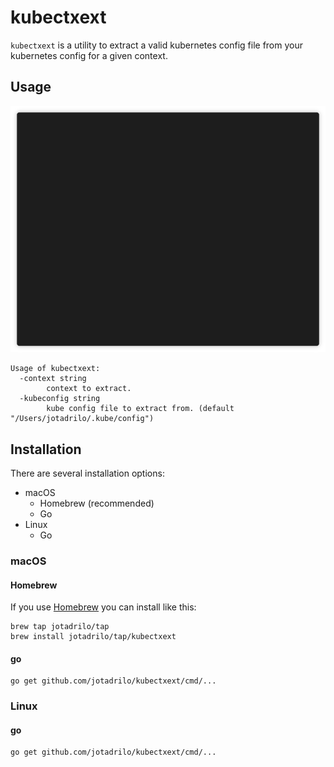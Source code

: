 # kubectxext

`kubectxext` is a utility to extract a valid kubernetes config file from your kubernetes config for a given context.

## Usage

![](img/kubectxext-demo.gif)

```
Usage of kubectxext:
  -context string
    	context to extract.
  -kubeconfig string
    	kube config file to extract from. (default "/Users/jotadrilo/.kube/config")
```

## Installation

There are several installation options:

- macOS
  - Homebrew (recommended)
  - Go
- Linux
  - Go

### macOS

#### Homebrew

If you use [Homebrew](https://brew.sh/) you can install like this:

    brew tap jotadrilo/tap
    brew install jotadrilo/tap/kubectxext

#### go

    go get github.com/jotadrilo/kubectxext/cmd/...

### Linux

#### go

    go get github.com/jotadrilo/kubectxext/cmd/...

